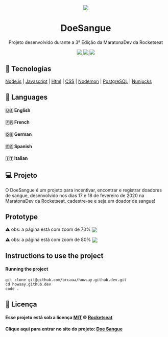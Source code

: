 <p align="center">
<img src="https://github.com/brcaua/doesangue.github.dev/blob/master/public/logo.jpeg"></img>
</p>   

                                                                                                     
<h1 align="center">DoeSangue</h1>
<p align="center">Projeto desenvolvido durante a 3ª Edição da MaratonaDev da Rocketseat </p>
<p align="center">

<a aria-label="Versão do Node" href="https://github.com/nodejs/node/blob/master/doc/changelogs/CHANGELOG_V12.md#12.14.1">
    <img src="https://img.shields.io/badge/node.js@lts-12.14.1-informational?logo=Node.JS"></img>
</a>

   </a>
    <a aria-label="Completo" href="https://rocketseat.com.br/maratonadev/aulas/3.0?aula=2">
    <img src="https://img.shields.io/badge/MaratonaDev-done-orange?logo=data:image/png;base64,iVBORw0KGgoAAAANSUhEUgAAABAAAAAQCAMAAAAoLQ9TAAAALVBMVEVHcExxWsF0XMJzXMJxWcFsUsD///9jRrzY0u6Xh9Gsn9n39fyMecy0qd2bjNJWBT0WAAAABHRSTlMA2Do606wF2QAAAGlJREFUGJVdj1cWwCAIBLEsRU3uf9xobDH8+GZwUYi8i6ucJwrxKE+7D0G9Q4vlYqtmCSjndr4CgCgzlyFgfKfKCVO0LrPKjmiqMxGXkJwNnXskqWG+1oSM+BSwD8f29YLNjvx/OQrn+g99oQSoNmt3PgAAAABJRU5ErkJggg=="></img>
  </a>
  
  <a aria-label="Repo Size" href="README.md">
  	<img src="https://img.shields.io/github/repo-size/LeoGHz/DoeSangue.svg"></img>
  </a>


## :rocket: Tecnologias

[Node.js](https://nodejs.org/en/)
| [Javascript](https://developer.mozilla.org/pt-BR/docs/Aprender/JavaScript)
| [Html](https://tableless.com.br/o-que-html-basico/)
| [CSS](https://www.w3schools.com/css/)
| [Nodemon](https://nodemon.io/)
| [PostgreSQL](https://www.postgresql.org/)
| [Nunjucks](https://mozilla.github.io/nunjucks/)


## :crossed_flags: Languages
   #### :us: English
   #### :fr: French
   #### :de: German
   #### :es: Spanish
   #### :it: Italian


## 💻 Projeto

O DoeSangue é um projeto para incentivar, encontrar e registrar doadores de sangue, desenvolvido nos dias 17 e 18 de fevereiro de 2020 na MaratonaDev da Rocketseat, cadestre-se e seja um doador de sangue!


## Prototype

:warning: obs: a página está com zoom de 70%
<img align="center" src="https://github.com/brcaua/doesangue.github.dev/blob/master/image1.png"></img>


:warning: obs: a página está com zoom de 80%
<img align="center" src="https://github.com/brcaua/doesangue.github.dev/blob/master/image2.png"></img>

## Instructions to use the project

####  Running the project

    git clone git@github.com/brcaua/howsay.github.dev.git
    cd howsay.github.dev
    code .

## :memo: Licença

#### Esse projeto está sob a licença [MIT](./LICENSE) &copy; [Rocketseat](https://rocketseat.com.br/)


#### Clique aqui para entrar no site do projeto: [Doe Sangue](https://brcaua.github.io/doesangue.github.dev/)
